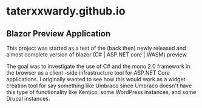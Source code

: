 # taterxxwardy.github.io
## Blazor Preview Application
This project was started as a test of the (back then) newly released and almost complete version of blazor (C# | ASP.NET core | WASM) preview.

The goal was to investigate the use of C# and the mono 2.0 framework in the browser as a client -side infrastructure tool for ASP.NET Core applications. I originally wanted to see how this would work as a widget creation tool for say something like Umbraco since Umbraco doesn't have this type of functionality like Kentico, some WordPress instances, and some Drupal instances.
